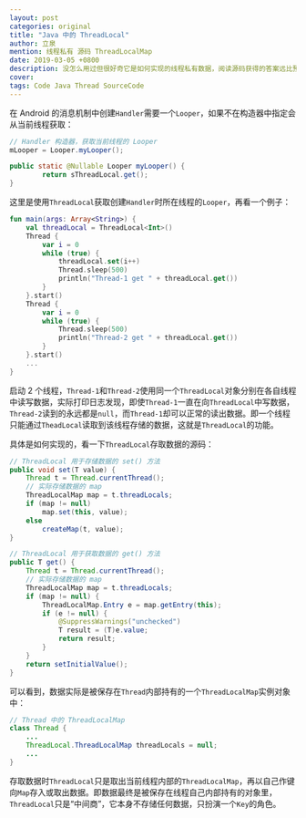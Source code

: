 ```yaml
---
layout: post
categories: original
title: "Java 中的 ThreadLocal"
author: 立泉
mention: 线程私有 源码 ThreadLocalMap
date: 2019-03-05 +0800
description: 没怎么用过但很好奇它是如何实现的线程私有数据，阅读源码获得的答案远比预期简单。
cover: 
tags: Code Java Thread SourceCode
---
```


在 Android 的消息机制中创建`Handler`需要一个`Looper`，如果不在构造器中指定会从当前线程获取：

```java
// Handler 构造器，获取当前线程的 Looper
mLooper = Looper.myLooper();

public static @Nullable Looper myLooper() {
        return sThreadLocal.get();
}
```

这里是使用`ThreadLocal`获取创建`Handler`时所在线程的`Looper`，再看一个例子：

```kotlin
fun main(args: Array<String>) {
    val threadLocal = ThreadLocal<Int>()
    Thread {
        var i = 0
        while (true) {
            threadLocal.set(i++)
            Thread.sleep(500)
            println("Thread-1 get " + threadLocal.get())
        }
    }.start()
    Thread {
        var i = 0
        while (true) {
            Thread.sleep(500)
            println("Thread-2 get " + threadLocal.get())
        }
    }.start()
    ...
}
```

启动 2 个线程，`Thread-1`和`Thread-2`使用同一个`ThreadLocal`对象分别在各自线程中读写数据，实际打印日志发现，即使`Thread-1`一直在向`ThreadLocal`中写数据，`Thread-2`读到的永远都是`null`，而`Thread-1`却可以正常的读出数据。即一个线程只能通过`TheadLocal`读取到该线程存储的数据，这就是`ThreadLocal`的功能。

具体是如何实现的，看一下`ThreadLocal`存取数据的源码：

```java
// ThreadLocal 用于存储数据的 set() 方法
public void set(T value) {
    Thread t = Thread.currentThread();
    // 实际存储数据的 map
    ThreadLocalMap map = t.threadLocals;
    if (map != null)
        map.set(this, value);
    else
        createMap(t, value);
}

// ThreadLocal 用于获取数据的 get() 方法
public T get() {
    Thread t = Thread.currentThread();
    // 实际存储数据的 map
    ThreadLocalMap map = t.threadLocals;
    if (map != null) {
        ThreadLocalMap.Entry e = map.getEntry(this);
        if (e != null) {
            @SuppressWarnings("unchecked")
            T result = (T)e.value;
            return result;
        }
    }
    return setInitialValue();
}
```

可以看到，数据实际是被保存在`Thread`内部持有的一个`ThreadLocalMap`实例对象中：

```java
// Thread 中的 ThreadLocalMap
class Thread {
    ...
    ThreadLocal.ThreadLocalMap threadLocals = null;
    ...
}
```

存取数据时`ThreadLocal`只是取出当前线程内部的`ThreadLocalMap`，再以自己作键向`Map`存入或取出数据。即数据最终是被保存在线程自己内部持有的对象里，`ThreadLocal`只是“中间商”，它本身不存储任何数据，只扮演一个`Key`的角色。